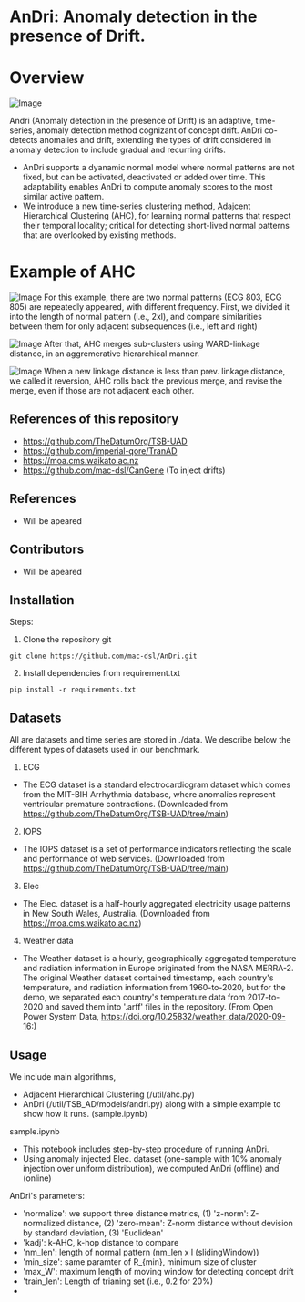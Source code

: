 # AnDri: Anomaly detection in the presence of Drift.
# Overview
![Image](https://github.com/user-attachments/assets/a330fad0-3023-40bd-b4ac-eeefcfab6b1b)

Andri (Anomaly detection in the presence of Drift) is an adaptive, time-series, anomaly detection method cognizant of concept drift. AnDri co-detects anomalies and drift, extending the types of drift considered in anomaly detection to include gradual and recurring drifts.
- AnDri supports a dyanamic normal model where normal patterns are not fixed, but can be activated, deactivated or added over time. This adaptability enables AnDri to compute anomaly scores to the most similar active pattern.
- We introduce a new time-series clustering method, Adajcent Hierarchical Clustering (AHC), for learning normal patterns that respect their temporal locality; critical for detecting short-lived normal patterns that are overlooked by existing methods.

# Example of AHC
![Image](https://github.com/user-attachments/assets/4b7de77d-fbfd-4d74-bd70-5e5b1c103beb)
For this example, there are two normal patterns (ECG 803, ECG 805) are repeatedly appeared, with different frequency. First, we divided it into the length of normal pattern (i.e., 2xl), and compare similarities between them for only adjacent subsequences (i.e., left and right)

![Image](https://github.com/user-attachments/assets/1dea8303-9686-4d99-afc4-f11942c2a6cc)
After that, AHC merges sub-clusters using WARD-linkage distance, in an aggremerative hierarchical manner. 

![Image](https://github.com/user-attachments/assets/409deb2c-2fcb-4eec-baf8-1083323fa2eb)
When a new linkage distance is less than prev. linkage distance, we called it reversion, AHC rolls back the previous merge, and revise the merge, even if those are not adjacent each other. 


## References of this repository
- https://github.com/TheDatumOrg/TSB-UAD
- https://github.com/imperial-qore/TranAD
- https://moa.cms.waikato.ac.nz
- https://github.com/mac-dsl/CanGene (To inject drifts)


## References
- Will be apeared

## Contributors
- Will be apeared

## Installation

Steps:

1. Clone the repository git

```
git clone https://github.com/mac-dsl/AnDri.git
```

2. Install dependencies from requirement.txt

```
pip install -r requirements.txt
```

## Datasets
All are datasets and time series are stored in ./data. We describe below the different types of datasets used in our benchmark.
1. ECG
- The ECG dataset is a standard electrocardiogram dataset which comes from the MIT-BIH Arrhythmia database, where anomalies represent ventricular premature contractions. (Downloaded from https://github.com/TheDatumOrg/TSB-UAD/tree/main)

2. IOPS
- The IOPS dataset is a set of performance indicators reflecting the scale and performance of web services. (Downloaded from https://github.com/TheDatumOrg/TSB-UAD/tree/main)

3. Elec
- The Elec. dataset is a half-hourly aggregated electricity usage patterns in New South Wales, Australia.  (Downloaded from https://moa.cms.waikato.ac.nz)
  
4. Weather data
- The Weather dataset is a hourly, geographically aggregated temperature and radiation information in Europe originated from the NASA MERRA-2. The original Weather dataset contained timestamp, each country's temperature, and radiation information from 1960-to-2020, but for the demo, we separated each country's temperature data from 2017-to-2020 and saved them into '.arff' files in the repository. (From Open Power System Data, https://doi.org/10.25832/weather_data/2020-09-16:)


## Usage
We include main algorithms, 
- Adjacent Hierarchical Clustering (/util/ahc.py)
- AnDri (/util/TSB_AD/models/andri.py)
along with a simple example to show how it runs. (sample.ipynb)

sample.ipynb
- This notebook includes step-by-step procedure of running AnDri.
- Using anomaly injected Elec. dataset (one-sample with 10% anomaly injection over uniform distribution), we computed AnDri (offline) and (online)

AnDri's parameters:
- 'normalize': we support three distance metrics, (1) 'z-norm': Z-normalized distance, (2) 'zero-mean': Z-norm distance without devision by standard deviation, (3) 'Euclidean'
- 'kadj': k-AHC, k-hop distance to compare
- 'nm_len': length of normal pattern (nm_len x l (slidingWindow))
- 'min_size': same paramter of R_{min}, minimum size of cluster
- 'max_W': maximum length of moving window for detecting concept drift
- 'train_len': Length of trianing set (i.e., 0.2 for 20%)
- 

  
